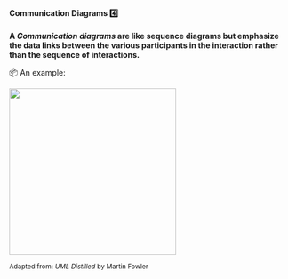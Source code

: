 <div id="title">

#### Communication Diagrams :four:

</div>

<div id="body">

**A _Communication diagrams_ are like sequence diagrams but emphasize the data links between the various participants in the interaction rather than the sequence of interactions.**

<tip-box> 

:package: An example:

<img src="{{baseUrl}}/modeling/modelingBehaviors/communicationDiagrams/images/diagram.png" height="300" />
<br>

<sub>Adapted from: _UML Distilled_ by Martin Fowler</sub>

</tip-box>

</div>

<div id="extras">
</div>